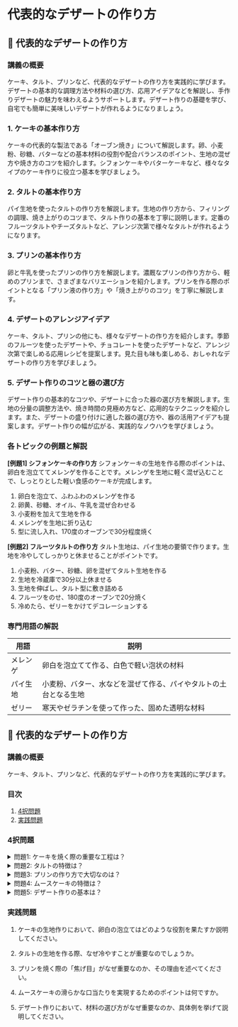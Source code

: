 # 代表的なデザートの作り方

## 📝 代表的なデザートの作り方

<a id="introduction"></a>
### 講義の概要

ケーキ、タルト、プリンなど、代表的なデザートの作り方を実践的に学びます。デザートの基本的な調理方法や材料の選び方、応用アイデアなどを解説し、手作りデザートの魅力を味わえるようサポートします。デザート作りの基礎を学び、自宅でも簡単に美味しいデザートが作れるようになりましょう。

<a id="topic1"></a>
### 1. ケーキの基本作り方

ケーキの代表的な製法である「オーブン焼き」について解説します。卵、小麦粉、砂糖、バターなどの基本材料の役割や配合バランスのポイント、生地の混ぜ方や焼き方のコツを紹介します。シフォンケーキやバターケーキなど、様々なタイプのケーキ作りに役立つ基本を学びましょう。

<a id="topic2"></a>
### 2. タルトの基本作り方

パイ生地を使ったタルトの作り方を解説します。生地の作り方から、フィリングの調理、焼き上がりのコツまで、タルト作りの基本を丁寧に説明します。定番のフルーツタルトやチーズタルトなど、アレンジ次第で様々なタルトが作れるようになります。

<a id="topic3"></a>
### 3. プリンの基本作り方

卵と牛乳を使ったプリンの作り方を解説します。濃厩なプリンの作り方から、軽めのプリンまで、さまざまなバリエーションを紹介します。プリンを作る際のポイントとなる「プリン液の作り方」や「焼き上がりのコツ」を丁寧に解説します。

<a id="topic4"></a>
### 4. デザートのアレンジアイデア

ケーキ、タルト、プリンの他にも、様々なデザートの作り方を紹介します。季節のフルーツを使ったデザートや、チョコレートを使ったデザートなど、アレンジ次第で楽しめる応用レシピを提案します。見た目も味も楽しめる、おしゃれなデザートの作り方を学びましょう。

<a id="topic5"></a>
### 5. デザート作りのコツと器の選び方

デザート作りの基本的なコツや、デザートに合った器の選び方を解説します。生地の分量の調整方法や、焼き時間の見極め方など、応用的なテクニックを紹介します。また、デザートの盛り付けに適した器の選び方や、器の活用アイデアも提案します。デザート作りの幅が広がる、実践的なノウハウを学びましょう。

<a id="examples"></a>
### 各トピックの例題と解説

**[例題1] シフォンケーキの作り方**
シフォンケーキの生地を作る際のポイントは、卵白を泡立ててメレンゲを作ることです。メレンゲを生地に軽く混ぜ込むことで、しっとりとした軽い食感のケーキが完成します。
1. 卵白を泡立て、ふわふわのメレンゲを作る
2. 卵黄、砂糖、オイル、牛乳を混ぜ合わせる
3. 小麦粉を加えて生地を作る
4. メレンゲを生地に折り込む
5. 型に流し入れ、170度のオーブンで30分程度焼く

**[例題2] フルーツタルトの作り方**
タルト生地は、パイ生地の要領で作ります。生地を冷やしてしっかりと休ませることがポイントです。
1. 小麦粉、バター、砂糖、卵を混ぜてタルト生地を作る
2. 生地を冷蔵庫で30分以上休ませる
3. 生地を伸ばし、タルト型に敷き詰める
4. フルーツをのせ、180度のオーブンで20分焼く
5. 冷めたら、ゼリーをかけてデコレーションする

<a id="glossary"></a>
### 専門用語の解説

| 用語 | 説明 |
| --- | --- |
| メレンゲ | 卵白を泡立てて作る、白色で軽い泡状の材料 |
| パイ生地 | 小麦粉、バター、水などを混ぜて作る、パイやタルトの土台となる生地 |
| ゼリー | 寒天やゼラチンを使って作った、固めた透明な材料 |

## 📝 代表的なデザートの作り方

<a id="introduction"></a>
### 講義の概要
ケーキ、タルト、プリンなど、代表的なデザートの作り方を実践的に学びます。

### 目次
1. [4択問題](#multiple-choice)
2. [実践問題](#practice-problems)

<a id="multiple-choice"></a>
### 4択問題

<details>
<summary>問題1: ケーキを焼く際の重要な工程は？</summary>

- a. 生地の作成
- b. 生地の発酵
- c. 生地の焼成
- d. a, b, cすべて

<details>
<summary>回答と解説</summary>

回答: d. a, b, cすべて

ケーキを作る際は、生地の作成、発酵、焼成の3つの工程が重要です。生地の作り方によってケーキの食感や味わいが大きく変わるため、それぞれの工程を丁寧に行う必要があります。
</details>
</details>

<details>
<summary>問題2: タルトの特徴は？</summary>

- a. 生地がサクサクしている
- b. 中身がクリーミー
- c. 縁が高めに作る
- d. a, b, cすべて

<details>
<summary>回答と解説</summary>

回答: d. a, b, cすべて

タルトの特徴は、「サクサクした生地」「クリーミーな中身」「高めの縁」の3点です。これらの特徴を活かすことで、見た目も味わいも魅力的なタルトが完成します。
</details>
</details>

<details>
<summary>問題3: プリンの作り方で大切なのは？</summary>

- a. 卵の泡立て
- b. 焦げ目をつける
- c. 冷やす時間
- d. a, b, cすべて

<details>
<summary>回答と解説</summary>

回答: d. a, b, cすべて

プリンを作る際は、卵の泡立て、焦げ目をつけること、冷やす時間の3つが重要です。卵の泡立ては滑らかな口当たりに、焦げ目はキャラメリゼした風味に、冷やす時間は固さと冷たさに影響します。
</details>
</details>

<details>
<summary>問題4: ムースケーキの特徴は？</summary>

- a. しっとりした生地
- b. クリーミーな口当たり
- c. さっぱりとした甘さ
- d. a, b, cすべて

<details>
<summary>回答と解説</summary>

回答: d. a, b, cすべて

ムースケーキの特徴は、「しっとりした生地」「クリーミーな口当たり」「さっぱりとした甘さ」の3点です。卵白の泡立てや生クリームの泡立てなどの工夫によって、この3つの特徴が実現されます。
</details>
</details>

<details>
<summary>問題5: デザート作りの基本は？</summary>

- a. 材料の選び方
- b. 工程の理解
- c. テクニックの習得
- d. a, b, cすべて

<details>
<summary>回答と解説</summary>

回答: d. a, b, cすべて

デザート作りの基本は、「材料の選び方」「工程の理解」「テクニックの習得」の3点です。材料の特性を理解し、工程を丁寧に踏むことで、高品質なデザートが完成します。また、様々なテクニックを習得することで、自由度の高い創作が可能になります。
</details>
</details>

<a id="practice-problems"></a>
### 実践問題

1. ケーキの生地作りにおいて、卵白の泡立てはどのような役割を果たすか説明してください。

2. タルトの生地を作る際、なぜ冷やすことが重要なのでしょうか。

3. プリンを焼く際の「焦げ目」がなぜ重要なのか、その理由を述べてください。

4. ムースケーキの滑らかな口当たりを実現するためのポイントは何ですか。

5. デザート作りにおいて、材料の選び方がなぜ重要なのか、具体例を挙げて説明してください。